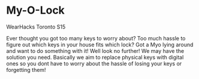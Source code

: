 # My-O-Lock
WearHacks Toronto S15


Ever thought you got too many keys to worry about?
Too much hassle to figure out which keys in your house fits which lock? 
Got a Myo lying around and want to do something with it! Well look no further! We may have the solution you need. 
Basically we aim to replace physical keys with digital ones so you dont have to worry about the hassle of losing your keys or forgetting them!
